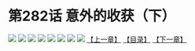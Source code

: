 # 第282话 意外的收获（下）
![](https://mhpic.xiaomingtaiji.net/comic/D/斗破苍穹拆分版/282话/1.jpg-zymk.middle.webp)
![](https://mhpic.xiaomingtaiji.net/comic/D/斗破苍穹拆分版/282话/2.jpg-zymk.middle.webp)
![](https://mhpic.xiaomingtaiji.net/comic/D/斗破苍穹拆分版/282话/3.jpg-zymk.middle.webp)
![](https://mhpic.xiaomingtaiji.net/comic/D/斗破苍穹拆分版/282话/4.jpg-zymk.middle.webp)
![](https://mhpic.xiaomingtaiji.net/comic/D/斗破苍穹拆分版/282话/5.jpg-zymk.middle.webp)
![](https://mhpic.xiaomingtaiji.net/comic/D/斗破苍穹拆分版/282话/6.jpg-zymk.middle.webp)
![](https://mhpic.xiaomingtaiji.net/comic/D/斗破苍穹拆分版/282话/7.jpg-zymk.middle.webp)
![](https://mhpic.xiaomingtaiji.net/comic/D/斗破苍穹拆分版/282话/8.jpg-zymk.middle.webp)
[【上一章】](./281.md)
[【目录】](./README.md)
[【下一章】](./283.md)
